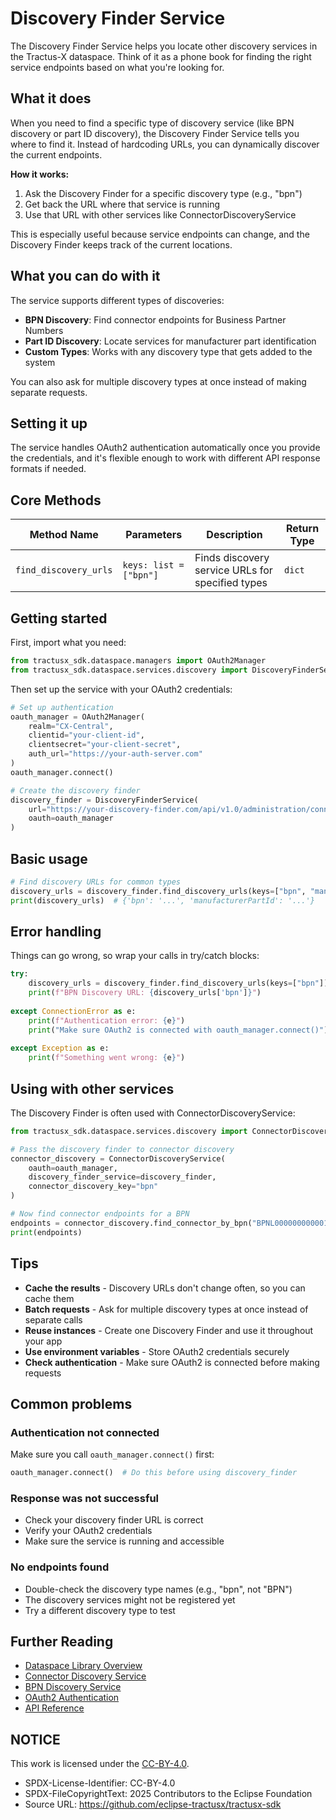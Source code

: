 <!--

Eclipse Tractus-X - Software Development KIT

Copyright (c) 2025 LKS Next
Copyright (c) 2025 Contributors to the Eclipse Foundation

See the NOTICE file(s) distributed with this work for additional
information regarding copyright ownership.

This work is made available under the terms of the
Creative Commons Attribution 4.0 International (CC-BY-4.0) license,
which is available at
https://creativecommons.org/licenses/by/4.0/legalcode.

SPDX-License-Identifier: CC-BY-4.0

-->
# Discovery Finder Service

The Discovery Finder Service helps you locate other discovery services in the Tractus-X dataspace. Think of it as a phone book for finding the right service endpoints based on what you're looking for.

## What it does

When you need to find a specific type of discovery service (like BPN discovery or part ID discovery), the Discovery Finder Service tells you where to find it. Instead of hardcoding URLs, you can dynamically discover the current endpoints.

**How it works:**

1. Ask the Discovery Finder for a specific discovery type (e.g., "bpn")
2. Get back the URL where that service is running  
3. Use that URL with other services like ConnectorDiscoveryService

This is especially useful because service endpoints can change, and the Discovery Finder keeps track of the current locations.

## What you can do with it

The service supports different types of discoveries:

- **BPN Discovery**: Find connector endpoints for Business Partner Numbers
- **Part ID Discovery**: Locate services for manufacturer part identification  
- **Custom Types**: Works with any discovery type that gets added to the system

You can also ask for multiple discovery types at once instead of making separate requests.

## Setting it up

The service handles OAuth2 authentication automatically once you provide the credentials, and it's flexible enough to work with different API response formats if needed.

## Core Methods

| Method Name | Parameters | Description | Return Type |
|-------------|------------|-------------|-------------|
| `find_discovery_urls` | `keys: list = ["bpn"]` | Finds discovery service URLs for specified types | `dict` |

## Getting started

First, import what you need:

```python
from tractusx_sdk.dataspace.managers import OAuth2Manager
from tractusx_sdk.dataspace.services.discovery import DiscoveryFinderService
```

Then set up the service with your OAuth2 credentials:

```python
# Set up authentication
oauth_manager = OAuth2Manager(
    realm="CX-Central",
    clientid="your-client-id",
    clientsecret="your-client-secret", 
    auth_url="https://your-auth-server.com"
)
oauth_manager.connect()

# Create the discovery finder
discovery_finder = DiscoveryFinderService(
    url="https://your-discovery-finder.com/api/v1.0/administration/connectors/discovery/search",
    oauth=oauth_manager
)
```

## Basic usage

```python
# Find discovery URLs for common types
discovery_urls = discovery_finder.find_discovery_urls(keys=["bpn", "manufacturerPartId"])
print(discovery_urls)  # {'bpn': '...', 'manufacturerPartId': '...'}
```

## Error handling

Things can go wrong, so wrap your calls in try/catch blocks:

```python
try:
    discovery_urls = discovery_finder.find_discovery_urls(keys=["bpn"])
    print(f"BPN Discovery URL: {discovery_urls['bpn']}")
    
except ConnectionError as e:
    print(f"Authentication error: {e}")
    print("Make sure OAuth2 is connected with oauth_manager.connect()")
    
except Exception as e:
    print(f"Something went wrong: {e}")
```

## Using with other services

The Discovery Finder is often used with ConnectorDiscoveryService:

```python
from tractusx_sdk.dataspace.services.discovery import ConnectorDiscoveryService

# Pass the discovery finder to connector discovery
connector_discovery = ConnectorDiscoveryService(
    oauth=oauth_manager,
    discovery_finder_service=discovery_finder,
    connector_discovery_key="bpn"
)

# Now find connector endpoints for a BPN
endpoints = connector_discovery.find_connector_by_bpn("BPNL000000000001")
print(endpoints)
```

## Tips

- **Cache the results** - Discovery URLs don't change often, so you can cache them
- **Batch requests** - Ask for multiple discovery types at once instead of separate calls  
- **Reuse instances** - Create one Discovery Finder and use it throughout your app
- **Use environment variables** - Store OAuth2 credentials securely
- **Check authentication** - Make sure OAuth2 is connected before making requests

## Common problems

### Authentication not connected

Make sure you call `oauth_manager.connect()` first:

```python
oauth_manager.connect()  # Do this before using discovery_finder
```

### Response was not successful

- Check your discovery finder URL is correct
- Verify your OAuth2 credentials
- Make sure the service is running and accessible

### No endpoints found

- Double-check the discovery type names (e.g., "bpn", not "BPN")
- The discovery services might not be registered yet
- Try a different discovery type to test

## Further Reading

- [Dataspace Library Overview](../index.md)
- [Connector Discovery Service](./connector-discovery-service.md)
- [BPN Discovery Service](../../industry-library/discovery-services/bpn-discovery.md)
- [OAuth2 Authentication](../authentication.md)
- [API Reference](https://eclipse-tractusx.github.io/api-hub/)

## NOTICE

This work is licensed under the [CC-BY-4.0](https://creativecommons.org/licenses/by/4.0/legalcode).

- SPDX-License-Identifier: CC-BY-4.0
- SPDX-FileCopyrightText: 2025 Contributors to the Eclipse Foundation
- Source URL: <https://github.com/eclipse-tractusx/tractusx-sdk>
